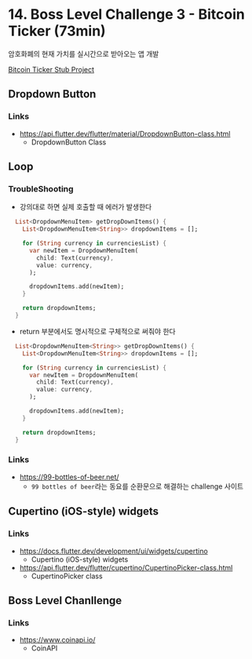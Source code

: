# 14. Boss Level Challenge 3 - Bitcoin Ticker (73min)
 암호화폐의 현재 가치를 실시간으로 받아오는 앱 개발
 
 [Bitcoin Ticker Stub Project](https://github.com/Flearner-flutter/bitcoin-ticker-flutter-flearner)


## Dropdown Button

### Links
- https://api.flutter.dev/flutter/material/DropdownButton-class.html
  - DropdownButton Class


## Loop

### TroubleShooting
- 강의대로 하면 실제 호출할 때 에러가 발생한다
```dart
  List<DropdownMenuItem> getDropDownItems() {
    List<DropdownMenuItem<String>> dropdownItems = [];

    for (String currency in currenciesList) {
      var newItem = DropdownMenuItem(
        child: Text(currency),
        value: currency,
      );

      dropdownItems.add(newItem);
    }

    return dropdownItems;
  }
```
- return 부분에서도 명시적으로 구체적으로 써줘야 한다
```dart
  List<DropdownMenuItem<String>> getDropDownItems() {
    List<DropdownMenuItem<String>> dropdownItems = [];

    for (String currency in currenciesList) {
      var newItem = DropdownMenuItem(
        child: Text(currency),
        value: currency,
      );

      dropdownItems.add(newItem);
    }

    return dropdownItems;
  }
```


### Links
- https://99-bottles-of-beer.net/
  - `99 bottles of beer`라는 동요를 순환문으로 해결하는 challenge 사이트


## Cupertino (iOS-style) widgets

### Links
- https://docs.flutter.dev/development/ui/widgets/cupertino
  - Cupertino (iOS-style) widgets
- https://api.flutter.dev/flutter/cupertino/CupertinoPicker-class.html
  -  CupertinoPicker class


## Boss Level Chanllenge

### Links
- https://www.coinapi.io/
  - CoinAPI
